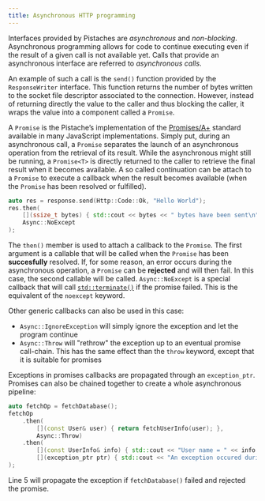 ```yaml
---
title: Asynchronous HTTP programming
---
```


Interfaces provided by Pistaches are _asynchronous_ and _non-blocking_. Asynchronous programming allows for code to continue executing even if the result of a given call is not available yet. Calls that provide an asynchronous interface are referred to _asynchronous calls_.

An example of such a call is the `send()` function provided by the `ResponseWriter` interface. This function returns the number of bytes written to the socket file descriptor associated to the connection. However, instead of returning directly the value to the caller and thus blocking the caller, it wraps the value into a component called a `Promise`.

A `Promise` is the Pistache’s implementation of the [Promises/A+](https://promisesaplus.com) standard available in many JavaScript implementations. Simply put, during an asynchronous call, a `Promise` separates the launch of an asynchronous operation from the retrieval of its result. While the asynchronous might still be running, a `Promise<T>` is directly returned to the caller to retrieve the final result when it becomes available. A so called continuation can be attach to a `Promise` to execute a callback when the result becomes available (when the `Promise` has been resolved or fulfilled).

```cpp
auto res = response.send(Http::Code::Ok, "Hello World");
res.then(
    [](ssize_t bytes) { std::cout << bytes << " bytes have been sent\n" },
    Async::NoExcept
);
```

The `then()` member is used to attach a callback to the `Promise`. The first argument is a callable that will be called when the `Promise` has been **succesfully** resolved. If, for some reason, an error occurs during the asynchronous operation, a `Promise` can be **rejected** and will then fail. In this case, the second callable will be called. `Async::NoExcept` is a special callback that will call [`std::terminate()`](https://en.cppreference.com/w/cpp/error/terminate) if the promise failed. This is the equivalent of the `noexcept` keyword.

Other generic callbacks can also be used in this case:

- `Async::IgnoreException` will simply ignore the exception and let the program continue
- `Async::Throw` will "rethrow" the exception up to an eventual promise call-chain. This has the same effect than the `throw` keyword, except that it is suitable for promises

Exceptions in promises callbacks are propagated through an `exception_ptr`. Promises can also be chained together to create a whole asynchronous pipeline:

```cpp
auto fetchOp = fetchDatabase();
fetchOp
    .then(
        [](const User& user) { return fetchUserInfo(user); },
        Async::Throw)
    .then(
        [](const UserInfo& info) { std::cout << "User name = " << info.name << std::endl; },
        [](exception_ptr ptr) { std::cout << "An exception occured during user retrieval" << std::endl;}
);
```

Line 5 will propagate the exception if `fetchDatabase()` failed and rejected the promise.
